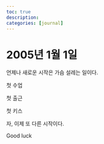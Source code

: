 ```yaml
---
toc: true
description:
categories: [journal]
---
```

# 2005년 1월 1일

언제나 새로운 시작은 가슴 설레는 일이다.

첫 수업

첫 출근

첫 키스

자, 이제 또 다른 시작이다.

Good luck